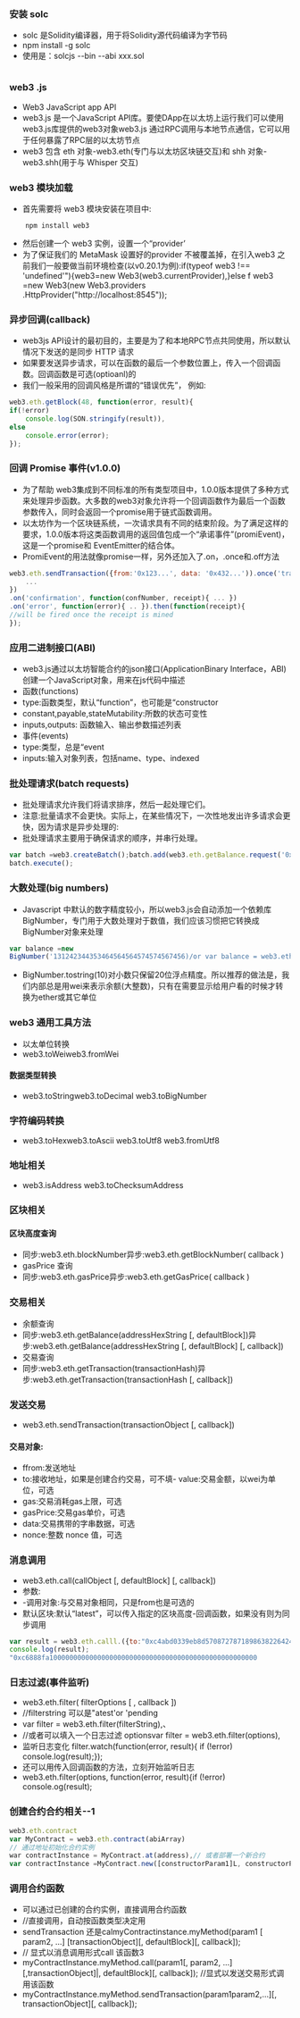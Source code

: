 ### 安装 solc
- solc 是Solidity编译器，用于将Solidity源代码编译为字节码
- npm install -g solc
- 使用是：solcjs --bin --abi xxx.sol

```javascript

```

### web3 .js
- Web3 JavaScript app APl
- web3.js 是一个JavaScript API库。要使DApp在以太坊上运行我们可以使用web3.js库提供的web3对象web3.js 通过RPC调用与本地节点通信，它可以用于任何暴露了RPC层的以太坊节点
- web3 包含 eth 对象-web3.eth(专门与以太坊区块链交互)和 shh 对象-web3.shh(用于与 Whisper 交互)

### web3 模块加载
- 首先需要将 web3 模块安装在项目中:
```
    npm install web3
```
- 然后创建一个 web3 实例，设置一个“provider’
- 为了保证我们的 MetaMask 设置好的provider 不被覆盖掉，在引入web3 之前我们一般要做当前环境检查(以v0.20.1为例):if(typeof web3 !== 'undefined'"){web3=new Web3(web3.currentProvider),}else f
web3 =new Web3(new Web3.providers
.HttpProvider("http://localhost:8545"));


### 异步回调(callback)
- web3js API设计的最初目的，主要是为了和本地RPC节点共同使用，所以默认情况下发送的是同步 HTTP 请求
- 如果要发送异步请求，可以在函数的最后一个参数位置上，传入一个回调函数。回调函数是可选(optioanl)的
- 我们一般采用的回调风格是所谓的“错误优先”，
例如:
```javascript
web3.eth.getBlock(48, function(error, result){
if(!error)
    console.log(SON.stringify(result)),
else
    console.error(error);
});
```
### 回调 Promise 事件(v1.0.0)
- 为了帮助 web3集成到不同标准的所有类型项目中，1.0.0版本提供了多种方式来处理异步函数。大多数的web3对象允许将一个回调函数作为最后一个函数参数传入，同时会返回一个promise用于链式函数调用。
- 以太坊作为一个区块链系统，一次请求具有不同的结束阶段。为了满足这样的要求，1.0.0版本将这类函数调用的返回值包成一个“承诺事件”(promiEvent)，这是一个promise和 EventEmitter的结合体。
- PromiEvent的用法就像promise一样，另外还加入了.on，.once和.off方法
```javascript
web3.eth.sendTransaction({from:'0x123...', data: '0x432...')).once('transactionHash', function(hash){ ... }).once('receipt', function(receipt){ 
    ... 
})
.on('confirmation', function(confNumber, receipt){ ... })
.on('error', function(error){ .. }).then(function(receipt){
//will be fired once the receipt is mined 
});
```

### 应用二进制接口(ABI)
- web3.js通过以太坊智能合约的json接口(ApplicationBinary Interface，ABI)创建一个JavaScript对象，用来在js代码中描述
- 函数(functions)
- type:函数类型，默认“function”，也可能是“constructor
- constant,payable,stateMutability:所数的状态可变性
- inputs,outputs: 函数输入、输出参数描述列表
- 事件(events)
- type:类型，总是“event
- inputs:输入对象列表，包括name、type、indexed


### 批处理请求(batch requests)
- 批处理请求允许我们将请求排序，然后一起处理它们。
- 注意:批量请求不会更快。实际上，在某些情况下，一次性地发出许多请求会更快，因为请求是异步处理的:
- 批处理请求主要用于确保请求的顺序，并串行处理。
```javascript
var batch =web3.createBatch();batch.add(web3.eth.getBalance.request('0x0000000000000000000000000000000000000000,"atest,callback));batch.add(web3.eth.contract(abi).at(address).balance.request(address, callback2));
batch.execute();
```

### 大数处理(big numbers)
- Javascript 中默认的数字精度较小，所以web3.js会自动添加一个依赖库 BigNumber，专门用于大数处理对于数值，我们应该习惯把它转换成BigNumber对象来处理
```javascript
var balance =new
BigNumber('131242344353464564564574574567456)/or var balance = web3.eth.getBalance(someAddress),balance.plus(21).toString(10);//"131242344353464564564574574567477"
```
- BigNumber.tostring(10)对小数只保留20位浮点精度。所以推荐的做法是，我们内部总是用wei来表示余额(大整数)，只有在需要显示给用户看的时候才转换为ether或其它单位


### web3 通用工具方法
- 以太单位转换
- web3.toWeiweb3.fromWei
#### 数据类型转换
- web3.toStringweb3.toDecimal web3.toBigNumber
### 字符编码转换
- web3.toHexweb3.toAscii web3.toUtf8 web3.fromUtf8
### 地址相关
- web3.isAddress web3.toChecksumAddress


### 区块相关
#### 区块高度查询
- 同步:web3.eth.blockNumber异步:web3.eth.getBlockNumber( callback )
- gasPrice 查询
- 同步:web3.eth.gasPrice异步:web3.eth.getGasPrice( callback )

### 交易相关
- 余额查询
- 同步:web3.eth.getBalance(addressHexString [, defaultBlock])异步:web3.eth.getBalance(addressHexString [, defaultBlock]
[, callback])
- 交易查询
- 同步:web3.eth.getTransaction(transactionHash)异步:web3.eth.getTransaction(transactionHash [, callback])


### 发送交易
- web3.eth.sendTransaction(transactionObject [, callback])
#### 交易对象:
- ffrom:发送地址
- to:接收地址，如果是创建合约交易，可不填- value:交易金额，以wei为单位，可选
- gas:交易消耗gas上限，可选
- gasPrice:交易gas单价，可选
- data:交易携带的字串数据，可选
- nonce:整数 nonce 值，可选

### 消息调用
- web3.eth.call(callObject [, defaultBlock] [, callback])
- 参数:
- -调用对象:与交易对象相同，只是from也是可选的
- 默认区块:默认“latest”，可以传入指定的区块高度-回调函数，如果没有则为同步调用
```javascript
var result = web3.eth.calll.({to:"0xc4abd0339eb8d57087278718986382264244252f",data:"0000000000003"});
console.log(result);
"0xc6888fa1000000000000000000000000000000000000000000000000000
```

### 日志过滤(事件监听)
- web3.eth.filter( filterOptions [ , callback ])
- //filterstring 可以是"atest'or 'pending
- var filter = web3.eth.filter(filterString),、
- //或者可以填入一个日志过滤 optionsvar filter = web3.eth.filter(options),
- 监听日志变化
filter.watch(function(error, result){ if (!error) console.log(result);});
- 还可以用传入回调函数的方法，立刻开始监听日志
- web3.eth.filter(options, function(error, result){if (!error) console.og(result);

### 创建合约合约相关--1
```javascript
web3.eth.contract
var MyContract = web3.eth.contract(abiArray)
// 通过地址初始化合约实例
war contractInstance = MyContract.at(address),// 或者部署一个新合约
var contractInstance =MyContract.new([constructorParam1]L, constructorParam2], {data: '0x12345...', from: myAccountgas: 1000000});
```
### 调用合约函数
- 可以通过已创建的合约实例，直接调用合约函数
- //直接调用，自动按函数类型决定用
- sendTransaction 还是calmyContractinstance.myMethod(param1 [ param2, ...] [transactionObject][, defaultBlock][, callback]);
- // 显式以消息调用形式call 该函数3
- myContractInstance.myMethod.call(param1[, param2, ...] [,transactionObject]|, defaultBlock][, callback]);
//显式以发送交易形式调用该函数
- myContractInstance.myMethod.sendTransaction(param1param2,...][, transactionObject][, callback]);